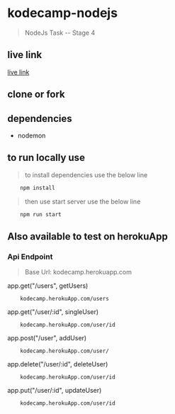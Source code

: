# kodecamp-nodejs
> NodeJs Task -- Stage 4
## live link
[live link](https://kodecamp.herokuapp.com/api)

## clone or fork

## dependencies
- nodemon

## to run locally use
> to install dependencies use the below line

```bash
    npm install
```
> then use start server use the below line

```bash
    npm run start
```

## Also available to test on herokuApp

### Api Endpoint
> Base Url: kodecamp.herokuapp.com

app.get("/users", getUsers)
```url
    kodecamp.herokuApp.com/users
```

app.get("/user/:id", singleUser)
```url
    kodecamp.herokuApp.com/user/id
```

app.post("/user", addUser)
```url
    kodecamp.herokuApp.com/user/
```
app.delete("/user/:id", deleteUser)
```url
    kodecamp.herokuApp.com/user/id
```
app.put("/user/:id", updateUser)
```url
    kodecamp.herokuApp.com/user/id
```

